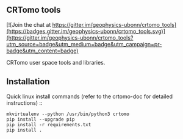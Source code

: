 ## CRTomo tools

[![Join the chat at https://gitter.im/geophysics-ubonn/crtomo_tools](https://badges.gitter.im/geophysics-ubonn/crtomo_tools.svg)](https://gitter.im/geophysics-ubonn/crtomo_tools?utm_source=badge&utm_medium=badge&utm_campaign=pr-badge&utm_content=badge)

CRTomo user space tools and libraries.

Installation
------------

Quick linux install commands (refer to the crtomo-doc for detailed
instructions) ::

	mkvirtualenv --python /usr/bin/python3 crtomo
	pip install --upgrade pip
	pip install -r requirements.txt
	pip install .

